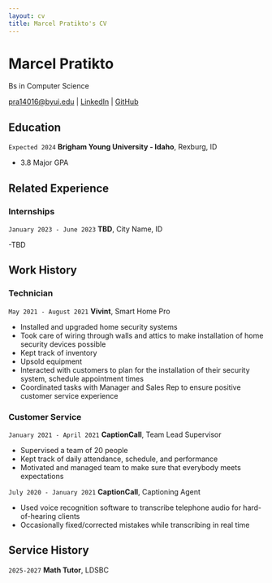 ```yaml
---
layout: cv
title: Marcel Pratikto's CV
---
```

# Marcel Pratikto
Bs in Computer Science

<div id="webaddress">
<a href="pra14016@byui.edu">pra14016@byui.edu</a>
| <a href="https://www.linkedin.com/in/marcel-albert-pratikto-625354199/">LinkedIn</a>
| <a href="https://marcelpratikto.github.io/marcelpratikto_resume/">GitHub</a>
</div>

<!-- https://www.monique.tech/the-art-of-markdown -->

## Education

`Expected 2024`
__Brigham Young University - Idaho__, Rexburg, ID

- 3.8 Major GPA

## Related Experience

### Internships

`January 2023 - June 2023`
__TBD__, City Name, ID

-TBD

## Work History

### Technician

`May 2021 - August 2021`
__Vivint__, Smart Home Pro

- Installed and upgraded home security systems
- Took care of wiring through walls and attics to make installation of home security devices possible
- Kept track of inventory
- Upsold equipment
- Interacted with customers to plan for the installation of their security system, schedule appointment
times
- Coordinated tasks with Manager and Sales Rep to ensure positive customer service experience

### Customer Service

`January 2021 - April 2021`
__CaptionCall__, Team Lead Supervisor

- Supervised a team of 20 people
- Kept track of daily attendance, schedule, and performance
- Motivated and managed team to make sure that everybody meets expectations

`July 2020 - January 2021`
__CaptionCall__, Captioning Agent

- Used voice recognition software to transcribe telephone audio for hard-of-hearing clients
- Occasionally fixed/corrected mistakes while transcribing in real time

## Service History

`2025-2027`
__Math Tutor__, LDSBC


<!-- ### Footer

Last updated: May 2013 -->


